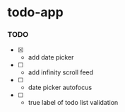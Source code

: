 # todo-app

### TODO

- [x] - add date picker
- [ ] - add infinity scroll feed
- [ ] - date picker autofocus
- [ ] - true label of todo list validation
